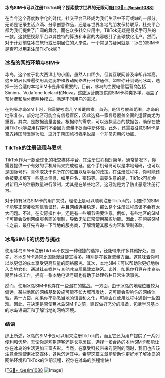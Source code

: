 **冰岛SIM卡可以注册TikTok吗？探索数字世界的无限可能[[TG💪+ @esim1088](https://t.me/s/esim1088)]**

在当今这个高度数字化的时代，社交平台已经成为我们生活中不可或缺的一部分。无论是记录生活点滴、分享创意作品，还是与世界各地的朋友保持联系，社交平台都为我们提供了广阔的舞台。而在众多社交应用中，TikTok无疑是最炙手可热的一款。这款短视频平台以其独特的算法和丰富的内容吸引了全球数亿用户。然而，对于计划前往冰岛旅行或长期居住的人来说，一个常见的疑问就是：冰岛的SIM卡是否可以用来注册TikTok呢？

### 冰岛的网络环境与SIM卡

冰岛，这个位于北大西洋上的小国，虽然人口稀少，但其互联网普及率却非常高。这里的居民普遍使用高速宽带和移动网络进行日常通信。如果你计划访问冰岛，选择一张合适的本地SIM卡是非常重要的。目前，冰岛的主要电信运营商包括Siminn、Vodafone Iceland和Nova。这些运营商提供的SIM卡种类多样，涵盖了预付费和后付费两种模式，满足不同用户的需求。

在购买冰岛SIM卡时，你需要考虑几个关键因素。首先，是信号覆盖范围。冰岛的地形复杂，部分地区可能会有信号盲区，因此选择一家信号覆盖全面的运营商尤为重要。其次，是数据流量套餐。根据你的需求，可以选择适合的数据包，确保在使用TikTok等应用程序时不会因为流量不足而中断体验。此外，还需要注意SIM卡是否支持国际漫游功能，这对于跨国旅行者来说是一个非常实用的功能。

### TikTok的注册流程与要求

TikTok作为一款全球化的社交媒体平台，其注册过程相对简单。通常情况下，你需要提供一个有效的手机号码来完成验证。这个手机号码可以是本地号码，也可以是国际号码，具体取决于你所在的位置以及平台的政策。在注册过程中，你可能还会被要求填写一些基本信息，如用户名、密码等。需要注意的是，TikTok可能会对新用户的注册数量进行限制，尤其是在某些地区，这可能是为了防止恶意注册行为。

对于持有冰岛SIM卡的用户来说，理论上是可以顺利注册TikTok的。只要你的SIM卡能够正常接收短信验证码，并且网络连接稳定，那么整个注册过程应该不会有太大问题。不过，在实际操作中，还是有一些细节需要注意。例如，有些地区的SIM卡可能会受到网络服务商的限制，导致无法正常使用某些功能。因此，在购买SIM卡之前，最好先咨询一下当地的服务商，了解清楚其服务内容和限制条款。

### 冰岛SIM卡的优势与挑战

使用冰岛SIM卡注册TikTok不仅是一种便捷的选择，还能带来许多其他好处。首先，本地SIM卡通常比国际漫游便宜得多，特别是在数据流量方面。这意味着你可以以更低的成本享受更高质量的网络服务。其次，本地SIM卡可以帮助你更好地融入当地文化，通过社交媒体与其他冰岛居民建立联系。此外，如果你打算在冰岛长期居住或工作，拥有一张本地电话号码也有助于处理各种日常生活事务。

然而，使用冰岛SIM卡也存在一些潜在的挑战。一方面，由于冰岛的地理位置较为偏远，某些地区的网络基础设施可能不如大城市发达，这可能会影响你的网络体验。另一方面，如果你不熟悉当地的语言和文化，可能会在使用过程中遇到一些困难。因此，在决定是否使用冰岛SIM卡之前，建议做好充分的准备，包括学习基本的冰岛语词汇和了解当地的网络环境。

### 结语

综上所述，冰岛的SIM卡是可以用来注册TikTok的，而且它还为用户提供了一系列便利和优势。无论你是短期游客还是长期居民，选择一张合适的本地SIM卡都能让你在冰岛的生活更加丰富多彩。当然，在享受科技带来的便利的同时，我们也应该注意合理使用社交媒体，避免沉迷其中。希望这篇文章能帮助你更好地了解冰岛的网络环境和TikTok的注册流程，祝你在冰岛的旅程愉快！

[[TG💪+ @esim1088](https://t.me/s/esim1088) ![Image](https://i.postimg.cc/4NQfJmqS/Snipaste-2025-05-13-00-14-12.png)]
